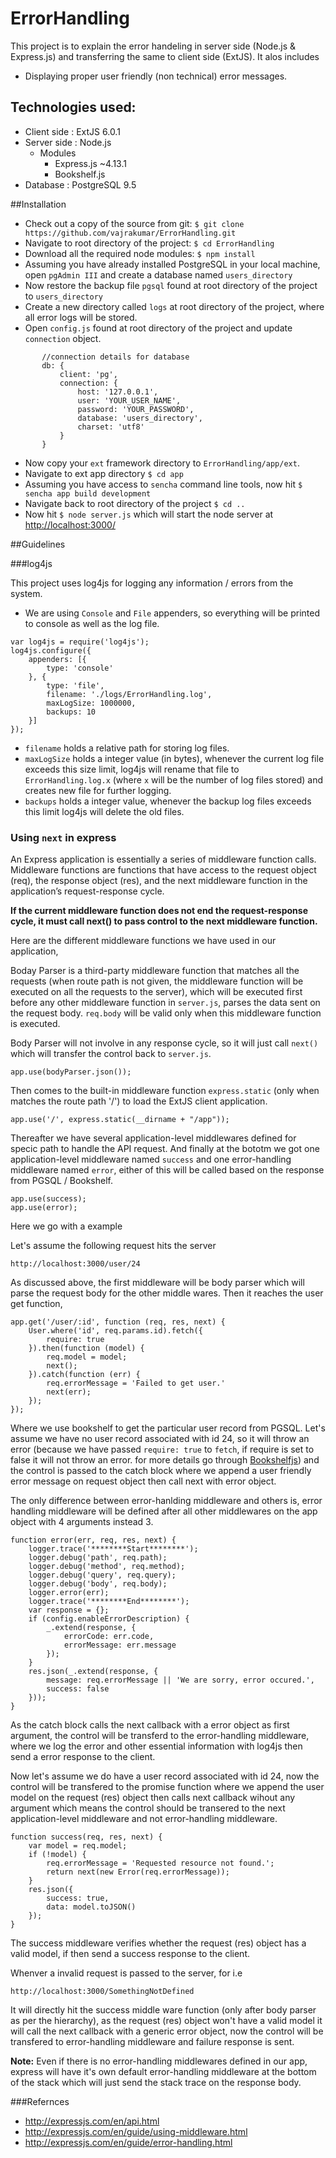 # ErrorHandling

This project is to explain the error handeling in server side (Node.js & Express.js) and transferring the same to client side (ExtJS).
It alos includes
* Displaying proper user friendly (non technical) error messages.

## Technologies used:
* Client side : ExtJS 6.0.1
* Server side : Node.js
	* Modules
		* Express.js ~4.13.1
		* Bookshelf.js
* Database : PostgreSQL 9.5

##Installation

* Check out a copy of the source from git: `$ git clone https://github.com/vajrakumar/ErrorHandling.git`
* Navigate to root directory of the project: `$ cd ErrorHandling`
* Download all the required node modules: `$ npm install`
* Assuming you have already installed PostgreSQL in your local machine, open `pgAdmin III` and create a database named `users_directory`
* Now restore the backup file `pgsql` found at root directory of the project to `users_directory`
* Create a new directory called `logs` at root directory of the project, where all error logs will be stored.
* Open `config.js` found at root directory of the project and update `connection` object.

```
       //connection details for database
       db: {
           client: 'pg',
           connection: {
               host: '127.0.0.1',
               user: 'YOUR_USER_NAME',
               password: 'YOUR_PASSWORD',
               database: 'users_directory',
               charset: 'utf8'
           }
       }
```

* Now copy your `ext` framework directory to `ErrorHandling/app/ext`. 
* Navigate to ext app directory `$ cd app`
* Assuming you have access to `sencha` command line tools, now hit `$ sencha app build development`
* Navigate back to root directory of the project `$ cd ..`
* Now hit `$ node server.js` which will start the node server at [http://localhost:3000/](http://localhost:3000/)

##Guidelines

###log4js

This project uses log4js for logging any information / errors from the system. 

* We are using `Console` and `File` appenders, so everything will be printed to console as well as the log file.


```
var log4js = require('log4js');
log4js.configure({
    appenders: [{
        type: 'console'
    }, {
        type: 'file',
        filename: './logs/ErrorHandling.log',
        maxLogSize: 1000000,
        backups: 10
    }]
});
```

* `filename` holds a relative path for storing log files.
* `maxLogSize` holds a integer value (in bytes), whenever the current log file exceeds this size limit, log4js will rename that file to `ErrorHandling.log.x` (where `x` will be the number of log files stored) and creates new file for further logging.
* `backups` holds a integer value, whenever the backup log files exceeds this limit log4js will delete the old files. 

### Using `next` in express 

An Express application is essentially a series of middleware function calls. Middleware functions are functions that have access to the request object (req), the response object (res), and the next middleware function in the application’s request-response cycle. 
 
**If the current middleware function does not end the request-response cycle, it must call next() to pass control to the next middleware function.**

Here are the different middleware functions we have used in our application,

Boday Parser is a third-party middleware function that matches all the requests (when route path is not given, the middleware function will be executed on all the requests to the server), which will be executed first before any other middleware function in `server.js`, parses the data sent on the request body. `req.body` will be valid only when this middleware function is executed.

Body Parser will not involve in any response cycle, so it will just call `next()` which will transfer the control back to `server.js`.

```
app.use(bodyParser.json());
```

Then comes to the built-in middleware function `express.static` (only when matches the route path '/') to load the ExtJS client application.

```
app.use('/', express.static(__dirname + "/app"));
```

Thereafter we have several application-level middlewares defined for specic path to handle the API request. And finally at the bototm we got one application-level middleware named `success` and one error-handling middleware named `error`, either of this will be called based on the response from PGSQL / Bookshelf. 

```
app.use(success);
app.use(error);
```

Here we go with a example

Let's assume the following request hits the server

`http://localhost:3000/user/24` 

As discussed above, the first middleware will be body parser which will parse the request body for the other middle wares. Then it reaches the user get function,

```
app.get('/user/:id', function (req, res, next) {
    User.where('id', req.params.id).fetch({
        require: true
    }).then(function (model) {
        req.model = model;
        next();
    }).catch(function (err) {
        req.errorMessage = 'Failed to get user.'
        next(err);
    });
});
```

Where we use bookshelf to get the particular user record from PGSQL. Let's assume we have no user record associated with id 24, so it will throw an error (because we have passed `require: true` to `fetch`, if require is set to false it will not throw an error. for more details go through [Bookshelfjs](http://bookshelfjs.org/)) and the control is passed to the catch block where we append a user friendly error message on request object then call next with error object.

The only difference between error-hanlding middleware and others is, error handling middleware will be defined after all other middlewares on the app object with 4 arguments instead 3.

```
function error(err, req, res, next) {
    logger.trace('********Start********');
    logger.debug('path', req.path);
    logger.debug('method', req.method);
    logger.debug('query', req.query);
    logger.debug('body', req.body);
    logger.error(err);
    logger.trace('********End********');
    var response = {};
    if (config.enableErrorDescription) {
        _.extend(response, {
            errorCode: err.code,
            errorMessage: err.message
        });
    }
    res.json(_.extend(response, {
        message: req.errorMessage || 'We are sorry, error occured.',
        success: false
    }));
}
```

As the catch block calls the next callback with a error object as first argument, the control will be transferd to the error-handling middleware, where we log the error and other essential information with log4js then send a error response to the client.

Now let's assume we do have a user record associated with id 24, now the control will be transfered to the promise function where we append the user model on the request (res) object then calls next callback wihout any argument which means the control should be transered to the next application-level middleware and not error-handling middleware.

```
function success(req, res, next) {
    var model = req.model;
    if (!model) {
        req.errorMessage = 'Requested resource not found.';
        return next(new Error(req.errorMessage));
    }
    res.json({
        success: true,
        data: model.toJSON()
    });
}
```

The success middleware verifies whether the request (res) object has a valid model, if then send a success response to the client.

Whenver a invalid request is passed to the server, for i.e

`http://localhost:3000/SomethingNotDefined`

It will directly hit the success middle ware function (only after body parser as per the hierarchy), as the request (res) object won't have a valid model it will call the next callback with a generic error object, now the control will be transfered to error-handling middleware and failure response is sent.

**Note:** Even if there is no error-handling middlewares defined in our app, express will have it's own default error-handling middleware at the bottom of the stack which will just send the stack trace on the response body.

###Refernces

* http://expressjs.com/en/api.html
* http://expressjs.com/en/guide/using-middleware.html
* http://expressjs.com/en/guide/error-handling.html
